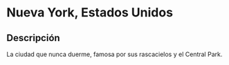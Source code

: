 # Nueva York, Estados Unidos

## Descripción
La ciudad que nunca duerme, famosa por sus rascacielos y el Central Park.